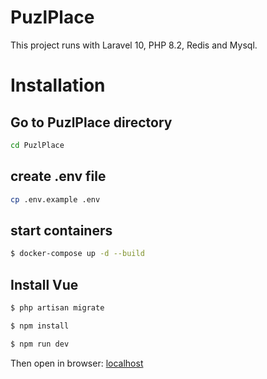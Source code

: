 # PuzlPlace

This project runs with Laravel 10, PHP 8.2, Redis and Mysql.

# Installation

## Go to PuzlPlace directory
```bash
cd PuzlPlace
```

## create .env file
```bash
cp .env.example .env
```

## start containers
```bash
$ docker-compose up -d --build
```

## Install Vue
```bash
$ php artisan migrate
```

```bash
$ npm install
```

```bash
$ npm run dev
```

Then open in browser:
[localhost](http://localhost)
